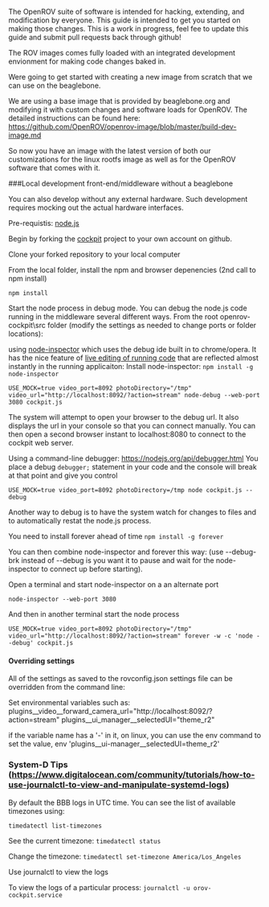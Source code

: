 
The OpenROV suite of software is intended for hacking, extending, and modification by everyone.  This guide is intended to get you started on making those changes.  This is a work in progress, feel fee to update this guide and submit pull requests back through github!

The ROV images comes fully loaded with an integrated development envionment for making code changes baked in.  

Were going to get started with creating a new image from scratch that we can use on the beaglebone.  

We are using a base image that is provided by beaglebone.org and modifying it with custom changes and software loads for OpenROV.  The detailed instructions can be found here: https://github.com/OpenROV/openrov-image/blob/master/build-dev-image.md

So now you have an image with the latest version of both our customizations for the linux rootfs image as well as for the OpenROV software that comes with it.


###Local development front-end/middleware without a beaglebone 

You can also develop without any external hardware.  Such development requires mocking out the actual hardware interfaces.

Pre-requistis:
[node.js](https://nodejs.org)

Begin by forking the [cockpit](https://github.com/openrov/openrov-cockpit) project to your own account on github.

Clone your forked repository to your local computer

From the local folder, install the npm and browser depenencies (2nd call to npm install)

```
npm install
```

Start the node process in debug mode.  You can debug the node.js code running in the middleware several different ways. From the root openrov-cockpit\src folder (modify the settings as needed to change ports or folder locations):

using [node-inspector](https://github.com/node-inspector/node-inspector) which uses the debug ide built in to chrome/opera.  It has the nice feature of [live editing of running code](https://github.com/node-inspector/node-inspector/wiki/LiveEdit) that are reflected almost instantly in the running applicaiton:
Install node-inspector: `npm install -g node-inspector`

```
USE_MOCK=true video_port=8092 photoDirectory="/tmp" video_url="http://localhost:8092/?action=stream" node-debug --web-port 3080 cockpit.js
```
The system will attempt to open your browser to the debug url. It also displays the url in your console so that you can connect manually.  You can then open a second browser instant to localhost:8080 to connect to the cockpit web server.  


Using a command-line debugger: https://nodejs.org/api/debugger.html
You place a debug `debugger;` statement in your code and the console will break at that point and give you control

```
USE_MOCK=true video_port=8092 photoDirectory=/tmp node cockpit.js --debug
```

Another way to debug is to have the system watch for changes to files and to automatically restat the node.js process.

You need to install forever ahead of time `npm install -g forever`

You can then combine node-inspector and forever this way:  (use --debug-brk instead of --debug is you want it to pause and wait for the node-inspector to connect up before starting).

Open a terminal and start node-inspector on a an alternate port
```
node-inspector --web-port 3080
```

And then in another terminal start the node process
```
USE_MOCK=true video_port=8092 photoDirectory="/tmp" video_url="http://localhost:8092/?action=stream" forever -w -c 'node --debug' cockpit.js
```
#### Overriding settings
All of the settings as saved to the rovconfig.json settings file can be overridden from the command line:

Set environmental variables such as:
plugins__video__forward_camera_url="http://localhost:8092/?action=stream" plugins__ui_manager__selectedUI="theme_r2"

if the variable name has a '-' in it, on linux, you can use the env command to set the value, env 'plugins__ui-manager__selectedUI=theme_r2'

### System-D Tips (https://www.digitalocean.com/community/tutorials/how-to-use-journalctl-to-view-and-manipulate-systemd-logs)
By default the BBB logs in UTC time.  You can see the list of available timezones using:

`timedatectl list-timezones`

See the current timezone: `timedatectl status`

Change the timezone:  `timedatectl set-timezone America/Los_Angeles`

Use journalctl to view the logs

To view the logs of a particular process: `journalctl -u orov-cockpit.service`



